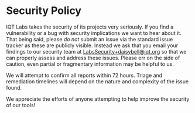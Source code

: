 # Security Policy

IQT Labs takes the security of its projects very seriously. If you find a vulnerability or a bug with security implications we want to hear about it. That being said, please *do not* submit an issue via the standard issue tracker as these are publicly visible. Instead we ask that you email your findings to our security team at [LabsSecurity+daisybell@iqt.org](mailto:LabsSecurity+daisybell@iqt.org) so that we can properly assess and address these issues. Please err on the side of caution, even partial or fragmentary information may be helpful to us. 

We will attempt to confirm all reports within 72 hours. Triage and remediation timelines will depend on the nature and complexity of the issue found.

We appreciate the efforts of anyone attempting to help improve the security of our tools!